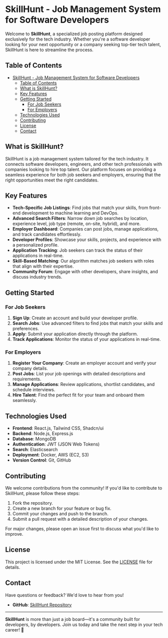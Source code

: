 # SkillHunt - Job Management System for Software Developers

Welcome to **SkillHunt**, a specialized job posting platform designed exclusively for the tech industry. Whether you're a software developer looking for your next opportunity or a company seeking top-tier tech talent, SkillHunt is here to streamline the process.

## Table of Contents
- [SkillHunt - Job Management System for Software Developers](#skillhunt---job-management-system-for-software-developers)
  - [Table of Contents](#table-of-contents)
  - [What is SkillHunt?](#what-is-skillhunt)
  - [Key Features](#key-features)
  - [Getting Started](#getting-started)
    - [For Job Seekers](#for-job-seekers)
    - [For Employers](#for-employers)
  - [Technologies Used](#technologies-used)
  - [Contributing](#contributing)
  - [License](#license)
  - [Contact](#contact)

## What is SkillHunt?
SkillHunt is a job management system tailored for the tech industry. It connects software developers, engineers, and other tech professionals with companies looking to hire top talent. Our platform focuses on providing a seamless experience for both job seekers and employers, ensuring that the right opportunities meet the right candidates.

## Key Features
- **Tech-Specific Job Listings**: Find jobs that match your skills, from front-end development to machine learning and DevOps.
- **Advanced Search Filters**: Narrow down job searches by location, experience level, job type (remote, on-site, hybrid), and more.
- **Employer Dashboard**: Companies can post jobs, manage applications, and track candidates effortlessly.
- **Developer Profiles**: Showcase your skills, projects, and experience with a personalized profile.
- **Application Tracking**: Job seekers can track the status of their applications in real-time.
- **Skill-Based Matching**: Our algorithm matches job seekers with roles that align with their expertise.
- **Community Forum**: Engage with other developers, share insights, and discuss industry trends.

## Getting Started

### For Job Seekers
1. **Sign Up**: Create an account and build your developer profile.
2. **Search Jobs**: Use advanced filters to find jobs that match your skills and preferences.
3. **Apply**: Submit your application directly through the platform.
4. **Track Applications**: Monitor the status of your applications in real-time.

### For Employers
1. **Register Your Company**: Create an employer account and verify your company details.
2. **Post Jobs**: List your job openings with detailed descriptions and requirements.
3. **Manage Applications**: Review applications, shortlist candidates, and schedule interviews.
4. **Hire Talent**: Find the perfect fit for your team and onboard them seamlessly.

## Technologies Used
- **Frontend**: React.js, Tailwind CSS, Shadcn/ui
- **Backend**: Node.js, Express.js
- **Database**: MongoDB
- **Authentication**: JWT (JSON Web Tokens)
- **Search**: Elasticsearch
- **Deployment**: Docker, AWS (EC2, S3)
- **Version Control**: Git, GitHub

## Contributing
We welcome contributions from the community! If you'd like to contribute to SkillHunt, please follow these steps:
1. Fork the repository.
2. Create a new branch for your feature or bug fix.
3. Commit your changes and push to the branch.
4. Submit a pull request with a detailed description of your changes.

For major changes, please open an issue first to discuss what you'd like to improve.

## License
This project is licensed under the MIT License. See the [LICENSE](LICENSE) file for details.

## Contact
Have questions or feedback? We'd love to hear from you!
- **GitHub**: [SkillHunt Repository](https://github.com/UpekshaHerath/SkillHunt-frontend.git)

---

**SkillHunt** is more than just a job board—it's a community built for developers, by developers. Join us today and take the next step in your tech career! 🚀

